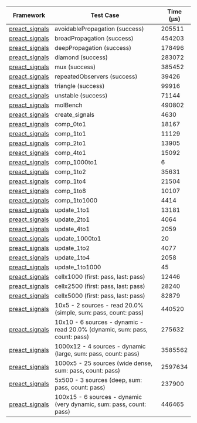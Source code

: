 | Framework | Test Case | Time (μs) |
| --- | --- | --- |
| [preact_signals](https://pub.dev/packages/preact_signals) | avoidablePropagation (success) | 205511 |
| [preact_signals](https://pub.dev/packages/preact_signals) | broadPropagation (success) | 454203 |
| [preact_signals](https://pub.dev/packages/preact_signals) | deepPropagation (success) | 178496 |
| [preact_signals](https://pub.dev/packages/preact_signals) | diamond (success) | 283072 |
| [preact_signals](https://pub.dev/packages/preact_signals) | mux (success) | 385452 |
| [preact_signals](https://pub.dev/packages/preact_signals) | repeatedObservers (success) | 39426 |
| [preact_signals](https://pub.dev/packages/preact_signals) | triangle (success) | 99916 |
| [preact_signals](https://pub.dev/packages/preact_signals) | unstable (success) | 71144 |
| [preact_signals](https://pub.dev/packages/preact_signals) | molBench | 490802 |
| [preact_signals](https://pub.dev/packages/preact_signals) | create_signals | 4630 |
| [preact_signals](https://pub.dev/packages/preact_signals) | comp_0to1 | 18167 |
| [preact_signals](https://pub.dev/packages/preact_signals) | comp_1to1 | 11129 |
| [preact_signals](https://pub.dev/packages/preact_signals) | comp_2to1 | 13905 |
| [preact_signals](https://pub.dev/packages/preact_signals) | comp_4to1 | 15092 |
| [preact_signals](https://pub.dev/packages/preact_signals) | comp_1000to1 | 6 |
| [preact_signals](https://pub.dev/packages/preact_signals) | comp_1to2 | 35631 |
| [preact_signals](https://pub.dev/packages/preact_signals) | comp_1to4 | 21504 |
| [preact_signals](https://pub.dev/packages/preact_signals) | comp_1to8 | 10107 |
| [preact_signals](https://pub.dev/packages/preact_signals) | comp_1to1000 | 4414 |
| [preact_signals](https://pub.dev/packages/preact_signals) | update_1to1 | 13181 |
| [preact_signals](https://pub.dev/packages/preact_signals) | update_2to1 | 4064 |
| [preact_signals](https://pub.dev/packages/preact_signals) | update_4to1 | 2059 |
| [preact_signals](https://pub.dev/packages/preact_signals) | update_1000to1 | 20 |
| [preact_signals](https://pub.dev/packages/preact_signals) | update_1to2 | 4077 |
| [preact_signals](https://pub.dev/packages/preact_signals) | update_1to4 | 2058 |
| [preact_signals](https://pub.dev/packages/preact_signals) | update_1to1000 | 45 |
| [preact_signals](https://pub.dev/packages/preact_signals) | cellx1000 (first: pass, last: pass) | 12446 |
| [preact_signals](https://pub.dev/packages/preact_signals) | cellx2500 (first: pass, last: pass) | 28240 |
| [preact_signals](https://pub.dev/packages/preact_signals) | cellx5000 (first: pass, last: pass) | 82879 |
| [preact_signals](https://pub.dev/packages/preact_signals) | 10x5 - 2 sources - read 20.0% (simple, sum: pass, count: pass) | 440520 |
| [preact_signals](https://pub.dev/packages/preact_signals) | 10x10 - 6 sources - dynamic - read 20.0% (dynamic, sum: pass, count: pass) | 275632 |
| [preact_signals](https://pub.dev/packages/preact_signals) | 1000x12 - 4 sources - dynamic (large, sum: pass, count: pass) | 3585562 |
| [preact_signals](https://pub.dev/packages/preact_signals) | 1000x5 - 25 sources (wide dense, sum: pass, count: pass) | 2597634 |
| [preact_signals](https://pub.dev/packages/preact_signals) | 5x500 - 3 sources (deep, sum: pass, count: pass) | 237900 |
| [preact_signals](https://pub.dev/packages/preact_signals) | 100x15 - 6 sources - dynamic (very dynamic, sum: pass, count: pass) | 446465 |
